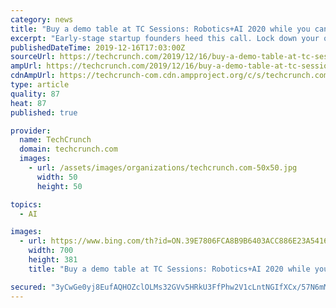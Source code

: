 ```yaml
---
category: news
title: "Buy a demo table at TC Sessions: Robotics+AI 2020 while you can"
excerpt: "Early-stage startup founders heed this call. Lock down your opportunity to exhibit your early-stage startup in front of a veritable who’s who in the robotics and AI industries while you can. Yes, it’s only December. And yes, TC Sessions: Robotics+AI 2020 takes place months from now on March 3 in Berkeley. Here’s why timing matters."
publishedDateTime: 2019-12-16T17:03:00Z
sourceUrl: https://techcrunch.com/2019/12/16/buy-a-demo-table-at-tc-sessions-roboticsai-2020-while-you-can/
ampUrl: https://techcrunch.com/2019/12/16/buy-a-demo-table-at-tc-sessions-roboticsai-2020-while-you-can/amp/
cdnAmpUrl: https://techcrunch-com.cdn.ampproject.org/c/s/techcrunch.com/2019/12/16/buy-a-demo-table-at-tc-sessions-roboticsai-2020-while-you-can/amp/
type: article
quality: 87
heat: 87
published: true

provider:
  name: TechCrunch
  domain: techcrunch.com
  images:
    - url: /assets/images/organizations/techcrunch.com-50x50.jpg
      width: 50
      height: 50

topics:
  - AI

images:
  - url: https://www.bing.com/th?id=ON.39E7806FCA8B9B6403ACC886E23A5416
    width: 700
    height: 381
    title: "Buy a demo table at TC Sessions: Robotics+AI 2020 while you can"

secured: "3yCwGe0yj8EufAQHOZclOLMs32GVv5HRkU3FfPhw2V1cLntNGIfXCx/57N6mMCbHQO7q8s8wClS2T+eOJk4MzCcRcs+P8qzne87OglCl7yFCk8IEq0jx1GDdIxo+UJxZBqVm66uJ6XT7KRhQXDn1GbQxhqvvmRrz4U8FquRcbG8wO91xA5RHLXG8m1G+aMabUjKjxacoih2gE5KN46qOQ3D5ocHVhJswlxJPTeBG6s3RUjOXYD9aT3WnwJ5VylFhmfyURg7DKAQnsAL/kxRWRw==;872TkPXcqUaM5zUPmERQrw=="
---
```


